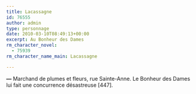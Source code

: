 ```yaml
---
title: Lacassagne
id: 76555
author: admin
type: personnage
date: 2010-03-10T08:49:13+00:00
excerpt: Au Bonheur des Dames
rm_character_novel:
  - 75939
rm_character_name_main: Lacassagne

---
```

**—** Marchand de plumes et fleurs, rue Sainte-Anne. Le Bonheur des Dames lui fait une concurrence désastreuse [447]. 